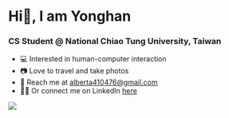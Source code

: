 <h1>Hi👋, I am Yonghan </h1>

<h3>CS Student @ National Chiao Tung University, Taiwan</h3>

- 💻 Interested in human-computer interaction
- 📷 Love to travel and take photos
- 📩 Reach me at <alberta410476@gmail.com>
- 👩‍💻 Or connect me on LinkedIn [here](https://www.linkedin.com/in/yong-han-lin-01a081189/)
<p>
<img src="https://github-readme-stats.vercel.app/api?username=scod0401&bg_color=1f2938&text_color=FFFFFF&show_icons=true&hide-border=true&include_all_commits=true" />
</p>
